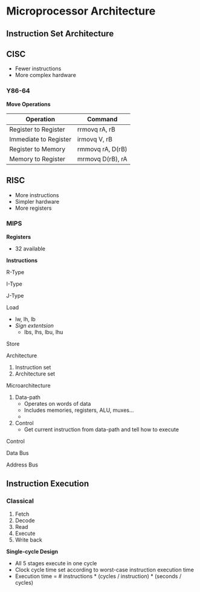 # Microprocessor Architecture

## Instruction Set Architecture

## CISC

- Fewer instructions
- More complex hardware

### Y86-64

**Move Operations**

| Operation             | Command          |
| --------------------- | ---------------- |
| Register to Register  | rrmovq rA, rB    |
| Immediate to Register | irmovq V, rB     |
| Register to Memory    | rmmovq rA, D(rB) |
| Memory to Register    | mrmovq D(rB), rA |



## RISC

- More instructions
- Simpler hardware
- More registers



### MIPS

**Registers**

- 32 available



**Instructions**

R-Type

I-Type

J-Type



Load

- lw, lh, lb
- *Sign extentsion*
  - lbs, lhs, lbu, lhu

Store



Architecture

1. Instruction set
2. Architecture set



Microarchitecture

1. Data-path
   - Operates on words of data
   - Includes memories, registers, ALU, muxes...
   - 
2. Control
   - Get current instruction from data-path and tell how to execute

Control

Data Bus

Address Bus



## Instruction Execution

### Classical

1. Fetch
2. Decode
3. Read
4. Execute
5. Write back



**Single-cycle Design**

- All 5 stages execute in one cycle
- Clock cycle time set according to worst-case instruction execution time
- Execution time = # instructions * (cycles / instruction) * (seconds / cycles)

